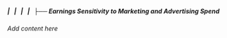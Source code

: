 ##### |   |   |   |   ├── Earnings Sensitivity to Marketing and Advertising Spend

*Add content here*